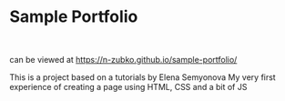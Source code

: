# Sample Portfolio
<br/>


can be viewed at https://n-zubko.github.io/sample-portfolio/

This is a project based on a tutorials by Elena Semyonova 
My very first experience of creating a page using HTML, CSS and a bit of JS

